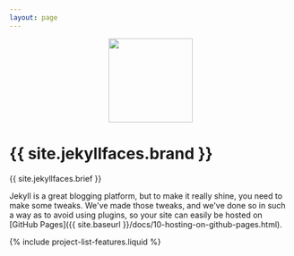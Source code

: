 ```yaml
---
layout: page
---
```


<div class="jumbo-header" id="content" tabindex="-1">
    <div class="container">
        <div class="row">
            <div class="col-md-2" style="text-align:center;">
                <img src="{{ site.baseurl }}/assets/logo.png" style="width:150px;" />
            </div>
            <div class="col-md-10">
                <h1>{{ site.jekyllfaces.brand }}</h1>
                <p>{{ site.jekyllfaces.brief }}</p>
            </div>
        </div>
    </div>
</div>

Jekyll is a great blogging platform, but to make it really shine, you need to make some tweaks. We've made those tweaks, and we've done so in such a way as to avoid using plugins, so your site can easily be hosted on [GitHub Pages]({{ site.baseurl }}/docs/10-hosting-on-github-pages.html).

{% include project-list-features.liquid %}
